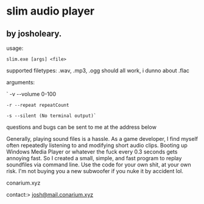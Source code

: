 # slim audio player

## by josholeary. 

usage: 

`slim.exe [args] <file>`

supported filetypes: .wav, .mp3, .ogg should all work, i dunno about .flac

arguments:

`	-v --volume 0-100

	-r --repeat repeatCount
	
	-s --silent (No terminal output)`
	
questions and bugs can be sent to me at the address below


Generally, playing sound files is a hassle. As a game developer, I find myself often 
repeatedly listening to and modifying short audio clips. Booting up Windows
Media Player or whatever the fuck every 0.3 seconds gets annoying fast. So I created
a small, simple, and fast program to replay soundfiles via command line.
Use the code for your own shit, at your own risk. I'm not buying you a new subwoofer if
you nuke it by accident lol.


conarium.xyz

contact:> josh@mail.conarium.xyz
